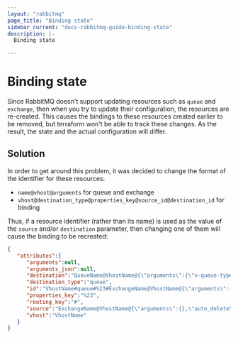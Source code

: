 ```yaml
---
layout: "rabbitmq"
page_title: "Binding state"
sidebar_current: "docs-rabbitmq-guide-binding-state"
description: |-
  Binding state

---
```


# Binding state

Since RabbitMQ doesn't support updating resources such as `queue` and `exchange`,
then when you try to update their configuration, the resources are re-created. This causes
the bindings to these resources created earlier to be removed, but terraform won't be able
to track these changes. As the result, the state and the actual configuration will differ.

## Solution

In order to get around this problem, it was decided to change the format of the identifier for these resources:

- `name@vhost@arguments` for queue and exchange
- `vhost@destination_type@properties_key@source_id@destination_id` for binding

Thus, if a resource identifier (rather than its name) is used as
the value of the `source` and/or `destination` parameter,
then changing one of them will cause the binding to be recreated:

```json
{
   "attributes":{
      "arguments":null,
      "arguments_json":null,
      "destination":"QueueName@VhostName@{\"arguments\":{\"x-queue-type\":\"classic\"},\"auto_delete\":false,\"durable\":true}",
      "destination_type":"queue",
      "id":"VhostName#queue#%23#ExchangeName@VhostName@{\"arguments\":{},\"auto_delete\":false,\"durable\":true,\"type\":\"topic\"}#QueueName@VhostName@{\"arguments\":{\"x-queue-type\":\"classic\"},\"auto_delete\":false,\"durable\":true}",
      "properties_key":"%23",
      "routing_key":"#",
      "source":"ExchangeName@VhostName@{\"arguments\":{},\"auto_delete\":false,\"durable\":true,\"type\":\"topic\"}",
      "vhost":"VhostName"
   }
}
```